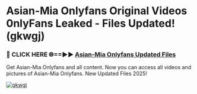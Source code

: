 # Asian-Mia Onlyfans Original Videos 0nlyFans Leaked - Files Updated! (gkwgj)

<h3>🔴 CLICK HERE 🌐==►► <a href="https://tinyurl.com/2m67pmp6" rel="nofollow">Asian-Mia Onlyfans Updated Files</a></h3>

Get Asian-Mia Onlyfans and all content. Now you can access all videos and pictures of Asian-Mia Onlyfans. New Updated Files 2025!

[![gkwgj](https://i.imgur.com/H4QAA4z.gif)](https://tinyurl.com/2m67pmp6)